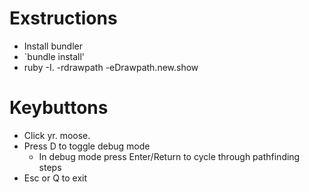# Exstructions

* Install bundler
* `bundle install'
* ruby -I. -rdrawpath -eDrawpath.new.show

# Keybuttons

* Click yr. moose.
* Press D to toggle debug mode
  * In debug mode press Enter/Return to cycle through pathfinding steps
* Esc or Q to exit
